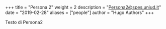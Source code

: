 +++
title = "Persona 2"
weight = 2
description = "Persona2@spes.uniud.it"
date = "2019-02-28"
aliases = ["people"]
author = "Hugo Authors"
+++


Testo di Persona2